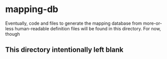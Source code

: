 # mapping-db

Eventually, code and files to generate the mapping database from more-or-less human-readable definition files will be found
in this directory. For now, though

## This directory intentionally left blank
